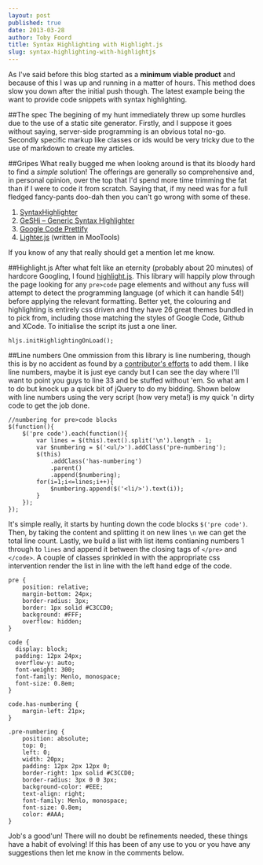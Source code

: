```yaml
---
layout: post
published: true
date: 2013-03-28
author: Toby Foord
title: Syntax Highlighting with Highlight.js
slug: syntax-highlighting-with-highlightjs
---
```


As I've said before this blog started as a **minimum viable product** and because of this I was up and running in a matter of hours. This method does slow you down after the initial push though. The latest example being the want to provide code snippets with syntax highlighting.

##The spec
The begining of my hunt immediately threw up some hurdles due to the use of a static site generator. Firstly, and I suppose it goes without saying, server-side programming is an obvious total no-go. Secondly specific markup like classes or ids would be very tricky due to the use of markdown to create my articles.

##Gripes
What really bugged me when lookng around is that its bloody hard to find a *simple* solution! The offerings are generally so comprehensive and, in personal opinion, over the top that I'd spend more time trimming the fat than if I were to code it from scratch. Saying that, if my need was for a full fledged fancy-pants doo-dah then you can't go wrong with some of these.

1. [SyntaxHighlighter](http://alexgorbatchev.com/SyntaxHighlighter/)
2. [GeSHi – Generic Syntax Highlighter](http://qbnz.com/highlighter/index.php)
3. [Google Code Prettify](https://code.google.com/p/google-code-prettify/)
4. [Lighter.js](https://github.com/pradador/Lighter/) (written in MooTools)

If you know of any that really should get a mention let me know.

##Highlight.js
After what felt like an eternity (probably about 20 minutes) of hardcore Googling, I found [highlight.js][highlightjs]. This library will happily plow through the page looking for any `pre>code` page elements and without any fuss will attempt to detect the programming language (of which it can handle 54!) before applying the relevant formatting. Better yet, the colouring and highlighting is entirely css driven and they have 26 great themes bundled in to pick from, including those matching the styles of Google Code, Github and XCode. To initialise the script its just a one liner.

    hljs.initHighlightingOnLoad();

##Line numbers
One ommission from this library is line numbering, though this is by no accident as found by a [contributor's efforts][hjslinenumber] to add them.
I like line numbers, maybe it is just eye candy but I can see the day where I'll want to point you guys to line 33 and be stuffed without 'em. So what am I to do but knock up a quick bit of jQuery to do my bidding. Shown below with line numbers using the very script (how very meta!) is my quick 'n dirty code to get the job done.

    //numbering for pre>code blocks
    $(function(){
        $('pre code').each(function(){ 
            var lines = $(this).text().split('\n').length - 1;
            var $numbering = $('<ul/>').addClass('pre-numbering');
            $(this)
                .addClass('has-numbering')
                .parent()
                .append($numbering);
            for(i=1;i<=lines;i++){
                $numbering.append($('<li/>').text(i));
            }
        });
    });

It's simple really, it starts by hunting down the code blocks `$('pre code')`. Then, by taking the content and splitting it on new lines `\n` we can get the total line count. Lastly, we build a list with list items contianing numbers 1 through to `lines` and append it between the closing tags of `</pre>` and `</code>`. A couple of classes sprinkled in with the appropriate css intervention render the list in line with the left hand edge of the code.

    pre {
        position: relative;
        margin-bottom: 24px;
        border-radius: 3px;
        border: 1px solid #C3CCD0;
        background: #FFF;
        overflow: hidden;
    }
    
    code {
      display: block;
      padding: 12px 24px;
      overflow-y: auto;
      font-weight: 300;
      font-family: Menlo, monospace;
      font-size: 0.8em;
    }

    code.has-numbering {
        margin-left: 21px;
    }
    
    .pre-numbering {
        position: absolute;
        top: 0;
        left: 0;
        width: 20px;
        padding: 12px 2px 12px 0;
        border-right: 1px solid #C3CCD0;
        border-radius: 3px 0 0 3px;
        background-color: #EEE;
        text-align: right;
        font-family: Menlo, monospace;
        font-size: 0.8em;
        color: #AAA;
    }

Job's a good'un! There will no doubt be refinements needed, these things have a habit of evolving! If this has been of any use to you or you have any suggestions then let me know in the comments below.

[highlightjs]: http://softwaremaniacs.org/soft/highlight/en/
[hjslinenumber]: http://softwaremaniacs.org/forum/highlightjs/1362/
